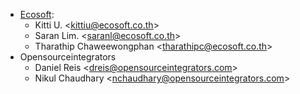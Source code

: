 - [Ecosoft](http://ecosoft.co.th):
  - Kitti U. \<<kittiu@ecosoft.co.th>\>
  - Saran Lim. \<<saranl@ecosoft.co.th>\>
  - Tharathip Chaweewongphan \<<tharathipc@ecosoft.co.th>\>
- Opensourceintegrators
  - Daniel Reis \<<dreis@opensourceintegrators.com>\>
  - Nikul Chaudhary \<<nchaudhary@opensourceintegrators.com>\>
